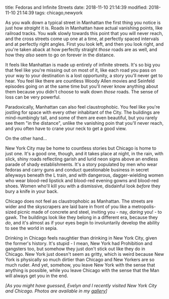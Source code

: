 title: Fedoras and Infinite Streets
date: 2018-11-10 21:14:39
modified: 2018-11-10 21:14:39
tags: chicago,newyork

As you walk down a typical street in Manhattan the first thing you notice is
just how _straight_ it is.  Roads in Manhattan have actual vanishing points,
like railroad tracks.  You walk slowly towards this point that you will
never reach, and the cross streets come up one at a time, at perfectly
spaced intervals and at perfectly right angles.  First you look left, and
then you look right, and you're taken aback at how perfectly straight
_those_ roads are as well, and how they _also_ seem to go on forever in the
distance.

It feels like Manhattan is made up entirely of infinite streets.  It's so
big you that feel like you're missing out on most of it, like each road you
pass on your way to your destination is a lost opportunity, a story you'll
never get to hear.  You feel like there are countless Woody Allen movies and
Seinfeld episodes going on at the same time but you'll never know anything
about them because you didn't choose to walk down _those_ roads.  The sense
of loss can be very powerful.

Paradoxically, Manhattan can also feel claustrophobic. You feel like you're
jostling for space with every other inhabitant of the City.  The buildings
are mind-numbingly tall, and some of them are even beautiful, but you rarely
see them "in the distance", unlike the vanishing poin that you'll never
reach, and you often have to crane your neck to get a good view.

On the other hand...

New York City may be home to countless stories but Chicago is home to just
one.  It's a good one, though, and it takes place at night, in the rain,
with slick, shiny roads reflecting garish and lurid neon signs above an
endless parade of shady establishments.  It's a story populated by men who
wear fedoras and carry guns and conduct questionable business in secret
alleyways beneath the L train, and with dangerous, dagger-wielding women who
wear blood-red lipstick and blood-red evening gowns and blood-red shoes.
Women who'll kill you with a dismissive, disdainful look _before_ they bury
a knife in your back.

Chicago does not feel as claustrophobic as Manhattan.  The streets are wider
and the skyscrapers are laid bare in front of you like a metropolis-sized
picnic made of concrete and steel, inviting you - nay, _daring_ you! - to
gawk.  The buildings look like they belong in a different era, because they
_do_, and it's almost as if your eyes begin to involuntarily develop the
ability to see the world in sepia.

Drinking in Chicago feels naughtier than drinking in New York City, given
the former's history.  It's stupid - I mean, New York had Prohibition and
gangsters too, but somehow they just don't stick out like they do in
Chicago.  New York just doesn't seem as gritty, which is weird because New
York is physically so much dirtier than Chicago and New Yorkers are so much
ruder.  And yet, somehow, you leave New York with the sense that anything is
possible, while you leave Chicago with the sense that the Man will always
get you in the end.

_[As you might have guessed, Evelyn and I recently visited New York City and
Chicago.  Photos are available in my [gallery][1]]_

[1]: https://photos.desmondrivet.com/index.php?/category/53
